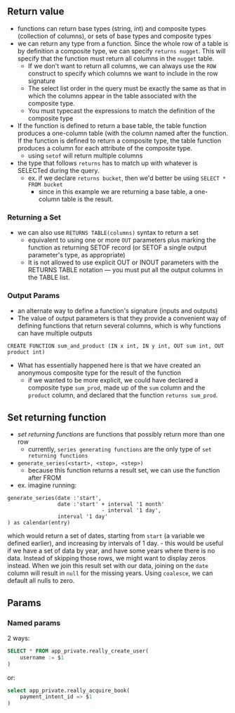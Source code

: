 
## Return value
- functions can return base types (string, int) and composite types (collection of columns), or sets of base types and composite types
- we can return any type from a function. Since the whole row of a table is by definition a composite type, we can specify `returns nugget`. This will specify that the function must return all columns in the `nugget` table.
	- If we don't want to return all columns, we can always use the `ROW` construct to specify which columns we want to include in the row signature
	- The select list order in the query must be exactly the same as that in which the columns appear in the table associated with the composite type.
	- You must typecast the expressions to match the definition of the composite type
- If the function is defined to return a base table, the table function produces a one-column table (with the column named after the function. If the function is defined to return a composite type, the table function produces a column for each attribute of the composite type.
	- using `setof` will return multiple columns
- the type that follows `returns` has to match up with whatever is SELECTed during the query.
	- ex. if we declare `returns bucket`, then we'd better be using `SELECT * FROM bucket`
		- since in this example we are returning a base table, a one-column table is the result.

### Returning a Set
- we can also use `RETURNS TABLE(columns)` syntax to return a set
	- equivalent to using one or more `OUT` parameters plus marking the function as returning SETOF record (or SETOF a single output parameter's type, as appropriate)
	- It is not allowed to use explicit OUT or INOUT parameters with the RETURNS TABLE notation — you must put all the output columns in the TABLE list.

### Output Params
- an alternate way to define a function's signature (inputs and outputs)
- The value of output parameters is that they provide a convenient way of defining functions that return several columns, which is why functions can have multiple outputs
```
CREATE FUNCTION sum_and_product (IN x int, IN y int, OUT sum int, OUT product int)
```
- What has essentially happened here is that we have created an anonymous composite type for the result of the function
	- if we wanted to be more explicit, we could have declared a composite type `sum_prod`, made up of the `sum` column and the `product` column, and declared that the function `returns sum_prod`.

## Set returning function
- *set returning functions* are functions that possibly return more than one row
	- currently, `series generating functions` are the only type of `set returning functions`
- `generate_series(<start>, <stop>, <step>)`
	- because this function returns a result set, we can use the function after FROM
- ex. imagine running:
```
generate_series(date :'start',
			    date :'start' + interval '1 month'
							  - interval '1 day',
				interval '1 day'
) as calendar(entry)
```
which would return a set of dates, starting from `start` (a variable we defined earlier), and increasing by intervals of 1 day.
	- this would be useful if we have a set of data by year, and have some years where there is no data. Instead of skipping those rows, we might want to display zeros instead. When we join this result set with our data, joining on the `date` column will result in `null` for the missing years. Using `coalesce`, we can default all nulls to zero.

## Params
### Named params
2 ways:

```sql
SELECT * FROM app_private.really_create_user(
	username := $1
)
```

or:
```sql
select app_private.really_acquire_book(
	payment_intent_id => $1
)
```
